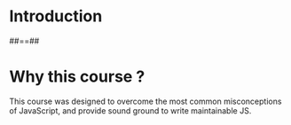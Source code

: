 <!-- .slide: class="transition-white sfeir-bg-red" -->

# Introduction

##==##

<!-- .slide:-->

# Why this course ?

This course was designed to overcome the most common misconceptions of JavaScript, and provide sound ground to write maintainable JS.
